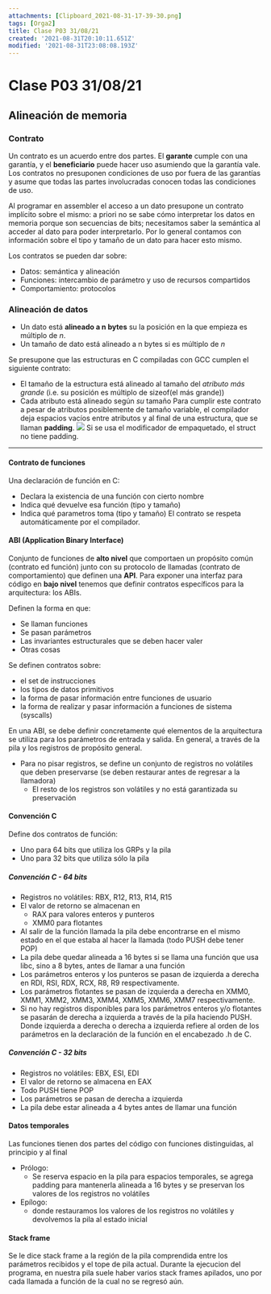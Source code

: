 ```yaml
---
attachments: [Clipboard_2021-08-31-17-39-30.png]
tags: [Orga2]
title: Clase P03 31/08/21
created: '2021-08-31T20:10:11.651Z'
modified: '2021-08-31T23:08:08.193Z'
---
```


# Clase P03 31/08/21

## Alineación de memoria

### Contrato
Un contrato es un acuerdo entre dos partes. El **garante** cumple con una garantía, y el **beneficiario** puede hacer uso asumiendo que la garantía vale.
Los contratos no presuponen condiciones de uso por fuera de las garantías y asume que todas las partes involucradas conocen todas las condiciones de uso.

Al programar en assembler el acceso a un dato presupone un contrato implícito sobre el mismo: a priori no se sabe cómo interpretar los datos en memoria porque son secuencias de bits; necesitamos saber la semántica al acceder al dato para poder interpretarlo. Por lo general contamos con información sobre el tipo y tamaño de un dato para hacer esto mismo.

Los contratos se pueden dar sobre:
+ Datos: semántica y alineación
+ Funciones: intercambio de parámetro y uso de recursos compartidos
+ Comportamiento: protocolos

### Alineación de datos

+ Un dato está **alineado a n bytes** su la posición en la que empieza es múltiplo de *n*.
+ Un tamaño de dato está alineado a n bytes si es múltiplo de *n*

Se presupone que las estructuras en C compiladas con GCC cumplen el siguiente contrato:
+ El tamaño de la estructura está alineado al tamaño del *atributo más grande* (i.e. su posición es múltiplo de sizeof(el más grande))
+ Cada atributo está alineado según *su* tamaño
Para cumplir este contrato a pesar de atributos posiblemente de tamaño variable, el compilador deja espacios vacíos entre atributos y al final de una estructura, que se llaman **padding**.
![](@attachment/Clipboard_2021-08-31-17-39-30.png)
Si se usa el modificador de empaquetado, el struct no tiene padding.

---

#### Contrato de funciones
Una declaración de función en C:
+ Declara la existencia de una función con cierto nombre
+ Indica qué devuelve esa función (tipo y tamaño)
+ Indica qué parametros toma (tipo y tamaño)
El contrato se respeta automáticamente por el compilador.

#### ABI (Application Binary Interface)
Conjunto de funciones de **alto nivel** que comportaen un propósito común (contrato ed función) junto con su protocolo de llamadas (contrato de comportamiento) que definen una **API**.
Para exponer una interfaz para código en **bajo nivel** tenemos que definir contratos específicos para la arquitectura: los ABIs.

Definen la forma en que:
+ Se llaman funciones
+ Se pasan parámetros
+ Las invariantes estructurales que se deben hacer valer
+ Otras cosas

Se definen contratos sobre:
+ el set de instrucciones
+ los tipos de datos primitivos
+ la forma de pasar información entre funciones de usuario
+ la forma de realizar y pasar información a funciones de sistema (syscalls)

En una ABI, se debe definir concretamente qué elementos de la arquitectura se utiliza para los parámetros de entrada y salida. En general, a través de la pila y los registros de propósito general.
+ Para no pisar registros, se define un conjunto de registros no volátiles que deben preservarse (se deben restaurar antes de regresar a la llamadora)
  + El resto de los registros son volátiles y no está garantizada su preservación

#### Convención C
Define dos contratos de función:
+ Uno para 64 bits que utiliza los GRPs y la pila
+ Uno para 32 bits que utiliza sólo la pila

##### Convención C - 64 bits
+ Registros no volátiles: RBX, R12, R13, R14, R15
+ El valor de retorno se almacenan en
  + RAX para valores enteros y punteros
  + XMM0 para flotantes
+ Al salir de la función llamada la pila debe encontrarse en el mismo estado en el que estaba al hacer la llamada (todo PUSH debe tener POP)
+ La pila debe quedar alineada a 16 bytes si se llama una función que usa libc, sino a 8 bytes, antes de llamar a una función
+ Los parámetros enteros y los punteros se pasan de izquierda a derecha en RDI, RSI, RDX, RCX, R8, R9 respectivamente.
+ Los parámetros flotantes se pasan de izquierda a derecha en XMM0, XMM1, XMM2, XMM3, XMM4, XMM5, XMM6, XMM7 respectivamente.
+ Si no hay registros disponibles para los parámetros enteros y/o flotantes se pasarán de derecha a izquierda a través de la pila haciendo PUSH.
Donde izquierda a derecha o derecha a izquierda refiere al orden de los parámetros en la declaración de la función en el encabezado .h de C.

##### Convención C - 32 bits
+ Registros no volátiles: EBX, ESI, EDI
+ El valor de retorno se almacena en EAX
+ Todo PUSH tiene POP
+ Los parámetros se pasan de derecha a izquierda
+ La pila debe estar alineada a 4 bytes antes de llamar una función

#### Datos temporales
Las funciones tienen dos partes del código con funciones distinguidas, al principio y al final
+ Prólogo:
  + Se reserva espacio en la pila para espacios temporales, se agrega padding para mantenerla alineada a 16 bytes y se preservan los valores de los registros no volátiles
+ Epílogo:
  + donde restauramos los valores de los registros no volátiles y devolvemos la pila al estado inicial

#### Stack frame
Se le dice stack frame a la región de la pila comprendida entre los parámetros recibidos y el tope de pila actual. Durante la ejecucion del programa, en nuestra pila suele haber varios stack frames apilados, uno por cada llamada a función de la cual no se regresó aún.

